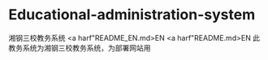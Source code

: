 # Educational-administration-system
湘钢三校教务系统
<a harf"README_EN.md>EN<a>
<a harf"README.md>EN<a>
此教务系统为湘钢三校教务系统，为部署网站用
